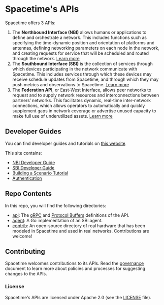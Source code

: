 # Spacetime's APIs

Spacetime offers 3 APIs:

1. The **Northbound Interface (NBI)** allows humans or applications to define and orchestrate a network. This includes functions such as specifying the time-dynamic position and orientation of platforms and antennas, defining networking parameters on each node in the network, and creating requests for service that will be scheduled and routed through the network. [Learn more](api/nbi/)
2. The **Southbound Interface (SBI)** is the collection of services through which devices participating in the network communicate with Spacetime. This includes services through which these devices may receive schedule updates from Spacetime, and through which they may push metrics and observations to Spacetime. [Learn more](api/scheduling/)
3. The **Federation API**, or East-West Interface, allows peer networks to request and to supply network resources and interconnections between partners’ networks. This facilitates dynamic, real-time inter-network connections, which allows operators to automatically and quickly supplement gaps in network coverage or advertise unused capacity to make full use of underutilized assets. [Learn more](api/federation/)

## Developer Guides
You can find developer guides and tutorials on [this website](https://docs.spacetime.aalyria.com).

This site contains:
- [NBI Developer Guide](https://docs.spacetime.aalyria.com/api/nbi) 
- [SBI Developer Guide](https://docs.spacetime.aalyria.com/api/sbi)
- [Building a Scenario Tutorial](https://docs.spacetime.aalyria.com/api/nbi/build-your-first-scenario/)
- [Authentication](https://docs.spacetime.aalyria.com/api/authentication/)

## Repo Contents
In this repo, you will find the following directories:
- [api](/api): The [gRPC](https://grpc.io/) and [Protocol Buffers](https://protobuf.dev/) definitions of the API.
- [agent](/agent): A Go implementation of an SBI agent.
- [contrib](/contrib): An open-source directory of real hardware that has been modeled in Spacetime and used in real networks. Contributions are welcome!  

## Contributing
Spacetime welcomes contributions to its APIs. Read the [governance](GOVERNANCE.md) document to learn more about policies and processes for suggesting changes to the APIs.

### License
Spacetime's APIs are licensed under Apache 2.0 (see the [LICENSE](./LICENSE) file).
